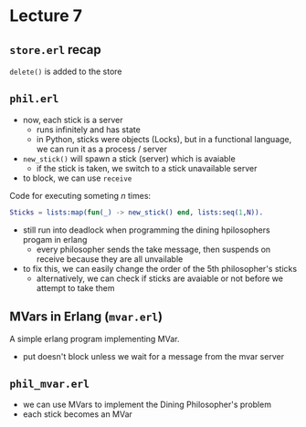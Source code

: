 # Lecture 7

## `store.erl` recap
`delete()` is added to the store

## `phil.erl`
- now, each stick is a server
  - runs infinitely and has state
  - in Python, sticks were objects (Locks), but in a functional language, we can run it as a process / server
- `new_stick()` will spawn a stick (server) which is avaiable
  - if the stick is taken, we switch to a stick unavailable server
- to block, we can use `receive`

Code for executing someting _n_ times:
```erl
Sticks = lists:map(fun(_) -> new_stick() end, lists:seq(1,N)).
```

- still run into deadlock when programming the dining hpilosophers progam in erlang
  - every philosopher sends the take message, then suspends on receive because they are all unvailable
- to fix this, we can easily change the order of the 5th philosopher's sticks
  - alternatively, we can check if sticks are avaiable or not before we attempt to take them

## MVars in Erlang (`mvar.erl`)
A simple erlang program implementing MVar.

- put doesn't block unless we wait for a message from the mvar server

## `phil_mvar.erl`
- we can use MVars to implement the Dining Philosopher's problem
- each stick becomes an MVar
